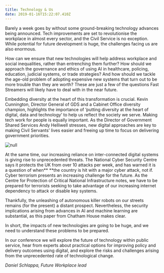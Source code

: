 ```yaml
---
title: Technology & Us
date: 2019-01-16T15:22:07.410Z
---
```

Barely a week goes by without some ground-breaking technology advances being announced. Tech improvements are set to revolutionise the workplace in almost every sector, and the Civil Service is no exception. While potential for future development is huge, the challenges facing us are also enormous. 

How can we ensure that new technologies will help address workplace and social inequalities, rather than entrenching them further? How should we approach the governance and ethics of using AI in healthcare, policing, education, judicial systems, or trade strategies? And how should we tackle the age-old problem of adopting expensive new systems that turn out to be more trouble than they are worth? These are just a few of the questions Fast Streamers will likely have to deal with in the near future.

Embedding diversity at the heart of this transformation is crucial. Kevin Cunnington, Director General of GDS and a Cabinet Office diversity champion, highlights the importance of ‘putting diversity at the heart of digital, data and technology’ to help us reflect the society we serve. Making tech work for people is equally important. As the Director of Government Shared Services Andy Helliwell stresses, new digital approaches are key to making Civil Servants’ lives easier and freeing up time to focus on delivering government priorities.

![null](/uploads/copy-of-copy-of-utopia-experimenting-1-.png)

At the same time, our increasing reliance on inter-connected digital systems is giving rise to unprecedented threats. The National Cyber Security Centre says it protects the UK from over 10 attacks per week, and has warned it is a question of when\*\* \*\*the country is hit with a major cyber attack, not if. Cyber terrorism presents an increasing challenge for the future. As the Centre for Protection of Critical National Infrastructure notes, we have to be prepared for terrorists seeking to take advantage of our increasing internet dependency to attack or disable key systems. 

Thankfully, the unleashing of autonomous killer robots on our streets remains (for the present) a distant prospect. Nevertheless, the security implications arising from advances in AI and machine learning are substantial, as this paper from Chatham House makes clear.

In short, the impacts of new technologies are going to be huge, and we need to understand these problems to be prepared. 

In our conference we will explore the future of technology within public service, hear from experts about practical options for improving policy and delivery outcomes using digital, and explore the risks and challenges arising from the unprecedented rate of technological change.

_Daniel Schlappa, Future Workplace lead_
